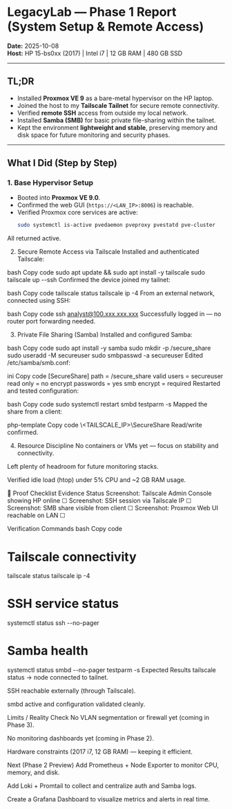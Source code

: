 #  LegacyLab — Phase 1 Report (System Setup & Remote Access)

**Date:** 2025-10-08  
**Host:** HP 15-bs0xx (2017) | Intel i7 | 12 GB RAM | 480 GB SSD  

---

##  TL;DR
- Installed **Proxmox VE 9** as a bare-metal hypervisor on the HP laptop.  
- Joined the host to my **Tailscale Tailnet** for secure remote connectivity.  
- Verified **remote SSH** access from outside my local network.  
- Installed **Samba (SMB)** for basic private file-sharing within the tailnet.  
- Kept the environment **lightweight and stable**, preserving memory and disk space for future monitoring and security phases.

---

##  What I Did (Step by Step)

### 1. Base Hypervisor Setup
- Booted into **Proxmox VE 9.0**.  
- Confirmed the web GUI (`https://<LAN_IP>:8006`) is reachable.  
- Verified Proxmox core services are active:
  ```bash
  sudo systemctl is-active pvedaemon pveproxy pvestatd pve-cluster
 All returned active.

2. Secure Remote Access via Tailscale
Installed and authenticated Tailscale:

bash
Copy code
sudo apt update && sudo apt install -y tailscale
sudo tailscale up --ssh
Confirmed the device joined my tailnet:

bash
Copy code
tailscale status
tailscale ip -4
From an external network, connected using SSH:

bash
Copy code
ssh analyst@100.xxx.xxx.xxx
 Successfully logged in — no router port forwarding needed.

3. Private File Sharing (Samba)
Installed and configured Samba:

bash
Copy code
sudo apt install -y samba
sudo mkdir -p /secure_share
sudo useradd -M secureuser
sudo smbpasswd -a secureuser
Edited /etc/samba/smb.conf:

ini
Copy code
[SecureShare]
path = /secure_share
valid users = secureuser
read only = no
encrypt passwords = yes
smb encrypt = required
Restarted and tested configuration:

bash
Copy code
sudo systemctl restart smbd
testparm -s
Mapped the share from a client:

php-template
Copy code
\\<TAILSCALE_IP>\SecureShare
 Read/write confirmed.

4. Resource Discipline
No containers or VMs yet — focus on stability and connectivity.

Left plenty of headroom for future monitoring stacks.

Verified idle load (htop) under 5% CPU and ~2 GB RAM usage.

📸 Proof Checklist
Evidence	Status
Screenshot: Tailscale Admin Console showing HP online	☐
Screenshot: SSH session via Tailscale IP	☐
Screenshot: SMB share visible from client	☐
Screenshot: Proxmox Web UI reachable on LAN	☐

 Verification Commands
bash
Copy code
# Tailscale connectivity
tailscale status
tailscale ip -4

# SSH service status
systemctl status ssh --no-pager

# Samba health
systemctl status smbd --no-pager
testparm -s
 Expected Results
tailscale status → node connected to tailnet.

SSH reachable externally (through Tailscale).

smbd active and configuration validated cleanly.

 Limits / Reality Check
No VLAN segmentation or firewall yet (coming in Phase 3).

No monitoring dashboards yet (coming in Phase 2).

Hardware constraints (2017 i7, 12 GB RAM) — keeping it efficient.

 Next (Phase 2 Preview)
Add Prometheus + Node Exporter to monitor CPU, memory, and disk.

Add Loki + Promtail to collect and centralize auth and Samba logs.

Create a Grafana Dashboard to visualize metrics and alerts in real time.
